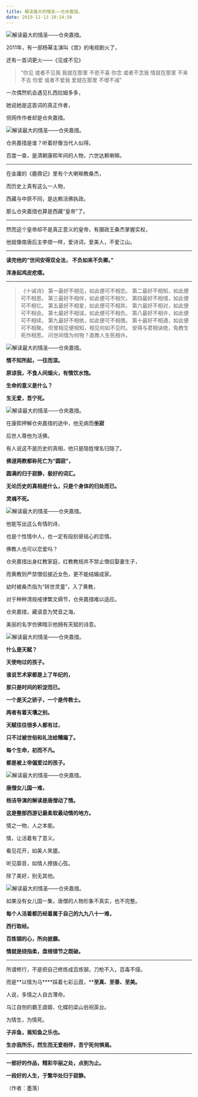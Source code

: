 ```yaml
---
title: 解读最大的情圣——仓央嘉措。
date: 2019-11-13 18:24:50
---
```


 ![解读最大的情圣——仓央嘉措。](http://p3.pstatp.com/large/pgc-image/15213536926001daa3de595)

 2011年，有一部杨幂主演叫《宫》的电视剧火了，

 还有一首词更火——《见或不见》

> “你见 或者不见我 我就在那里 不悲不喜 你念 或者不念我 情就在那里 不来不去 你爱 或者不爱我 爱就在那里 不增不减”

 一次偶然机会遇见扎西拉姆多多，

 她说她是这首词的真正作者，

 但网传作者却是仓央嘉措。

 ![解读最大的情圣——仓央嘉措。](http://p9.pstatp.com/large/pgc-image/152135371336747df16db8c)

 仓央嘉措是谁？听着好像当代人似得。

 百度一查，是清朝康熙年间的人物，六世达赖喇嘛。

--- 

 在金庸的《鹿鼎记》里有个大喇嘛教桑杰，

 而历史上真有这么一人物，

 西藏与中原不同，是达赖活佛执政。

 那么仓央嘉措也算是西藏“皇帝”了。

--- 

 然而这个皇帝却不是真正意义的皇帝，有摄政王桑杰掌握实权，

 他就像南唐后主李煜一样，爱诗词，爱美人，不爱江山。

--- 

 **读完他的“世间安得双全法， 不负如来不负卿。”**

 **浑身起鸡皮疙瘩。**

--- 

> 《十诫诗》 第一最好不相见，如此便可不相恋。 第二最好不相知，如此便可不相思。 第三最好不相伴，如此便可不相欠。 第四最好不相惜，如此便可不相忆。 第五最好不相爱，如此便可不相弃。 第六最好不相对，如此便可不相会。 第七最好不相误，如此便可不相负。 第八最好不相许，如此便可不相续。 第九最好不相依，如此便可不相偎。 第十最好不相遇，如此便可不相聚。 但曾相见便相知，相见何如不见时。 安得与君相诀绝，免教生死作相思。 问世间情为何物？直教人生死相许。

 ![解读最大的情圣——仓央嘉措。](http://p1.pstatp.com/large/pgc-image/152135375353504a818ac04)

 **情不知所起，一往而深。**

 **原谅我，不食人间烟火，有情饮水饱。**

 **生命的意义是什么？**

 **生无爱，吾宁死。**

 ![解读最大的情圣——仓央嘉措。](http://p1.pstatp.com/large/pgc-image/1521353764940b06b95738e)

 在康熙押解仓央嘉措的途中，他无病而**坐寂**

 后世人尊他为活佛。

 有人说这不是历史的真相，他只是隐姓埋名归隐了。

 **佛道两教都称死亡为“圆寂”，**

 **圆满的归于寂静，极好的词汇。**

 **无论历史的真相是什么，只是个身体的归处而已。**

 **灵魂不死。**

 ![解读最大的情圣——仓央嘉措。](http://p1.pstatp.com/large/pgc-image/15213537742299916622bbf)

 他能写出这么有情的诗，

 也是个性情中人，也一定有段刻骨铭心的恋情。

 佛教人也可以恋爱吗？

 仓央嘉措出身红教家庭，红教教规并不禁止僧侣娶妻生子，

 而黄教则严禁僧侣接近女色，更不能结婚成家。

 幼时被桑杰指为“转世灵童”，入了黄教，

 对于种种清规戒律繁文缛节，仓央嘉措难以适应。

 仓央嘉措，藏语意为梵音之海，

 美丽的名字仿佛暗示他拥有天赋的诗意。

 ![解读最大的情圣——仓央嘉措。](http://p9.pstatp.com/large/pgc-image/15213537928890cba17f275)

 **什么是天赋？**

 **天使吻过的孩子。**

 **谁说艺术家都是上了年纪的，**

 **那只是时间的积淀而已。**

 **一个是天之骄子，一个是传教士。**

 **两者有着天壤之别。**

 **天赋往往很多人都有过，**

 **只不过被世俗和礼法给糟蹋了。**

 **每个生命，初而不凡。**

 **都是被上帝偏爱过的孩子。**

 ![解读最大的情圣——仓央嘉措。](http://p1.pstatp.com/large/pgc-image/15213538171295b26ada457)

 **唐僧女儿国一难，**

 **杨洁导演的解读是唐僧动了情。**

 **这是整部西游记最柔软最动情的地方。**

 情之一物，人之本能。

 情，让活着有了意义。

 看见花开，如美人笑靥。

 听见靡音，如情人撩拨心弦。

 除了美好，别无其他。

 ![解读最大的情圣——仓央嘉措。](http://p1.pstatp.com/large/pgc-image/1521353831742e6aefa3fe9)

 如果没有女儿国一集，唐僧的人物形象不真实，也不完整。

 **每个人活着都历经着属于自己的九九八十一难，**

 **西行取经。**

 **百炼钢的心，所向披靡。**

 **情就是绕指柔，盘根错节之既破。**

--- 

 所谓修行，不是把自己修炼成百炼钢，刀枪不入，百毒不侵。

 而是**以情为马****踩着七彩云霞，****至真、至善、至美。**

 人说，多情之人自古薄命。

 乌江自刎的霸王虞姬、化蝶的梁山伯祝英台。

 为情生，为情死。

 **子非鱼，焉知鱼之乐也。**

 **生亦我所乐，然生而无爱相伴，吾宁死何惧焉。**

--- 

 **一部好的作品，精彩华丽之处，点到为止。**

 **一段好的人生，于繁华处归于寂静。**

 （作者：墨落）
